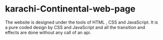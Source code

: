 # karachi-Continental-web-page
The website is designed under the tools of HTML , CSS and JavaScript. It is a pure coded design by CSS and JavaScript and all the transition and effects are done without any call of an api. 
